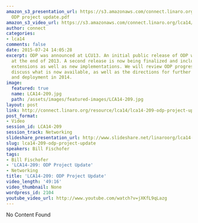 ```yaml
---
amazon_s3_presentation_url: https://s3.amazonaws.com/connect.linaro.org/lca14/presentations/LCA14-209-
  ODP project update.pdf
amazon_s3_video_url: https://s3.amazonaws.com/connect.linaro.org/lca14/videos/03-04-Tuesday/LCA14-209-+ODP+Project+Update.mp4
author: connect
categories:
- lca14
comments: false
date: 2015-07-24 14:05:28
excerpt: ODP was announced at LCU13. An initial public release of ODP was published
  at the end of 2013. A second release is now being finalized and includes significant
  extensions as well as new implementations. We will review ODP progress to date and
  discuss what is now available, as well as the directions for further development
  and deployment in 2014.
image:
  featured: true
  name: LCA14-209.jpg
  path: /assets/images/featured-images/LCA14-209.jpg
layout: post
link: http://connect.linaro.org/resource/lca14/lca14-209-odp-project-update/
post_format:
- Video
session_id: LCA14-209
session_track: Networking
slideshare_presentation_url: http://www.slideshare.net/linaroorg/lca14-209-odpprojectupdate
slug: lca14-209-odp-project-update
speakers: Bill Fischofer
tags:
- Bill Fischofer
- 'LCA14-209: ODP Project Update'
- Networking
title: 'LCA14-209: ODP Project Update'
video_length: '49:16'
video_thumbnail: None
wordpress_id: 2104
youtube_video_url: http://www.youtube.com/watch?v=jXKfL9qLazg
---
```


No Content Found